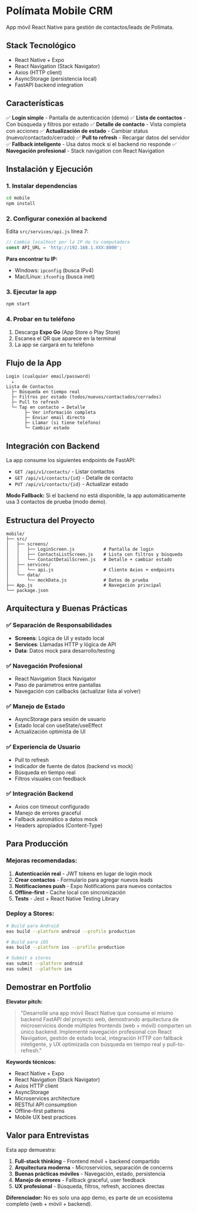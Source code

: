 # Polímata Mobile CRM

App móvil React Native para gestión de contactos/leads de Polímata.

## Stack Tecnológico

- React Native + Expo
- React Navigation (Stack Navigator)
- Axios (HTTP client)
- AsyncStorage (persistencia local)
- FastAPI backend integration

## Características

✅ **Login simple** - Pantalla de autenticación (demo)
✅ **Lista de contactos** - Con búsqueda y filtros por estado
✅ **Detalle de contacto** - Vista completa con acciones
✅ **Actualización de estado** - Cambiar status (nuevo/contactado/cerrado)
✅ **Pull to refresh** - Recargar datos del servidor
✅ **Fallback inteligente** - Usa datos mock si el backend no responde
✅ **Navegación profesional** - Stack navigation con React Navigation

## Instalación y Ejecución

### 1. Instalar dependencias

```bash
cd mobile
npm install
```

### 2. Configurar conexión al backend

Edita `src/services/api.js` línea 7:

```javascript
// Cambia localhost por la IP de tu computadora
const API_URL = 'http://192.168.1.XXX:8000';
```

**Para encontrar tu IP:**
- Windows: `ipconfig` (busca IPv4)
- Mac/Linux: `ifconfig` (busca inet)

### 3. Ejecutar la app

```bash
npm start
```

### 4. Probar en tu teléfono

1. Descarga **Expo Go** (App Store o Play Store)
2. Escanea el QR que aparece en la terminal
3. La app se cargará en tu teléfono

## Flujo de la App

```
Login (cualquier email/password)
  ↓
Lista de Contactos
  ├─ Búsqueda en tiempo real
  ├─ Filtros por estado (todos/nuevos/contactados/cerrados)
  ├─ Pull to refresh
  └─ Tap en contacto → Detalle
       ├─ Ver información completa
       ├─ Enviar email directo
       ├─ Llamar (si tiene teléfono)
       └─ Cambiar estado
```

## Integración con Backend

La app consume los siguientes endpoints de FastAPI:

- `GET /api/v1/contacts/` - Listar contactos
- `GET /api/v1/contacts/{id}` - Detalle de contacto
- `PUT /api/v1/contacts/{id}` - Actualizar estado

**Modo Fallback:**
Si el backend no está disponible, la app automáticamente usa 3 contactos de prueba (modo demo).

## Estructura del Proyecto

```
mobile/
├── src/
│   ├── screens/
│   │   ├── LoginScreen.js           # Pantalla de login
│   │   ├── ContactsListScreen.js    # Lista con filtros y búsqueda
│   │   └── ContactDetailScreen.js   # Detalle + cambiar estado
│   ├── services/
│   │   └── api.js                   # Cliente Axios + endpoints
│   └── data/
│       └── mockData.js              # Datos de prueba
├── App.js                           # Navegación principal
└── package.json
```

## Arquitectura y Buenas Prácticas

### ✅ Separación de Responsabilidades
- **Screens**: Lógica de UI y estado local
- **Services**: Llamadas HTTP y lógica de API
- **Data**: Datos mock para desarrollo/testing

### ✅ Navegación Profesional
- React Navigation Stack Navigator
- Paso de parámetros entre pantallas
- Navegación con callbacks (actualizar lista al volver)

### ✅ Manejo de Estado
- AsyncStorage para sesión de usuario
- Estado local con useState/useEffect
- Actualización optimista de UI

### ✅ Experiencia de Usuario
- Pull to refresh
- Indicador de fuente de datos (backend vs mock)
- Búsqueda en tiempo real
- Filtros visuales con feedback

### ✅ Integración Backend
- Axios con timeout configurado
- Manejo de errores graceful
- Fallback automático a datos mock
- Headers apropiados (Content-Type)

## Para Producción

### Mejoras recomendadas:

1. **Autenticación real** - JWT tokens en lugar de login mock
2. **Crear contactos** - Formulario para agregar nuevos leads
3. **Notificaciones push** - Expo Notifications para nuevos contactos
4. **Offline-first** - Cache local con sincronización
5. **Tests** - Jest + React Native Testing Library

### Deploy a Stores:

```bash
# Build para Android
eas build --platform android --profile production

# Build para iOS
eas build --platform ios --profile production

# Submit a stores
eas submit --platform android
eas submit --platform ios
```

## Demostrar en Portfolio

**Elevator pitch:**
> "Desarrollé una app móvil React Native que consume el mismo backend FastAPI del proyecto web, demostrando arquitectura de microservicios donde múltiples frontends (web + móvil) comparten un único backend. Implementé navegación profesional con React Navigation, gestión de estado local, integración HTTP con fallback inteligente, y UX optimizada con búsqueda en tiempo real y pull-to-refresh."

**Keywords técnicos:**
- React Native + Expo
- React Navigation (Stack Navigator)
- Axios HTTP client
- AsyncStorage
- Microservices architecture
- RESTful API consumption
- Offline-first patterns
- Mobile UX best practices

## Valor para Entrevistas

Esta app demuestra:

1. **Full-stack thinking** - Frontend móvil + backend compartido
2. **Arquitectura moderna** - Microservicios, separación de concerns
3. **Buenas prácticas móviles** - Navegación, estado, persistencia
4. **Manejo de errores** - Fallback graceful, user feedback
5. **UX profesional** - Búsqueda, filtros, refresh, acciones directas

**Diferenciador:** No es solo una app demo, es parte de un ecosistema completo (web + móvil + backend).
